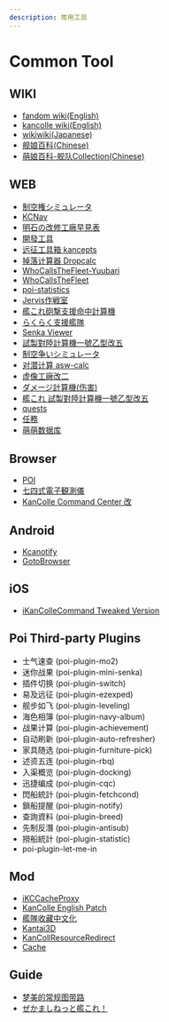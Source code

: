 ```yaml
---
description: 常用工具
---
```


# Common Tool

## WIKI

* [fandom wiki\(English\)](https://kancolle.fandom.com/wiki/KanColle_Wiki)
* [kancolle wiki\(English\)](https://en.kancollewiki.net/Kancolle_Wiki)
* [wikiwiki\(Japanese\)](https://wikiwiki.jp/kancolle/)
* [舰娘百科\(Chinese\)](https://zh.kcwiki.cn/)
* [萌娘百科-舰队Collection\(Chinese\)](https://zh.moegirl.org.cn/%E8%88%B0%E9%98%9FCollection)

## WEB

* [制空権シミュレータ](https://noro6.github.io/kcTools/)
* [KCNav](https://kc.piro.moe/nav/#/)
* [明石の改修工廠早見表](https://akashi-list.me/)
* [開發工具](https://xn--uesr8qr0rdwk.cn/kc-development-tools/)
* [远征工具箱 kancepts](https://javran.github.io/kancepts/)
* [掉落计算器 Dropcalc](https://javran.github.io/dropcalc/ggfdfdfdfd)
* [WhoCallsTheFleet-Yuubari](https://yuubari.fleet.moe/)
* [WhoCallsTheFleet](http://fleet.diablohu.com/)
* [poi-statistics](https://db.kcwiki.org/drop/)
* [Jervis作戦室](https://kcjervis.github.io/jervis/#/)
* [艦これ砲撃支援命中計算機](https://yuich1.github.io/kcHitTool/)
* [らくらく支援艦隊](https://thisleaf.github.io/kancolle_support.html)
* [Senka Viewer](https://senka.su/)
* [試製對陸計算機一號乙型改五](https://dube116.github.io/installation-calculator/)
* [制空争いシミュレータ](https://dque.github.io/seiku/)
* [对潜计算 asw-calc](https://javran.github.io/asw-calc/)
* [虚像工廠改二](https://dsco11.web.fc2.com/)
* [ダメージ計算機\(伤害\)](http://kancollecalc.jp/damage.html)
* [艦これ 試製對陸計算機一號乙型改五](https://dube116.github.io/installation-calculator/)
* [quests](https://tsunkit.net/quests/)
* [任務](https://richelieu-manager.net/)
* [萌萌数据库](https://moe-data.github.io/)

## Browser

* [POI](https://poi.moe/)
* [七四式電子観測儀](http://electronicobserver.blog.fc2.com/)
* [KanColle Command Center 改](https://chrome.google.com/webstore/detail/kancolle-command-center-%E6%94%B9/hkgmldnainaglpjngpajnnjfhpdjkohh)

## Android

* [Kcanotify](https://swaytwig.com/kcanotify/)
* [GotoBrowser](https://github.com/antest1/GotoBrowser)

## iOS

* [iKanColleCommand Tweaked Version](https://kc2tweaked.github.io/zh/)

## Poi Third-party Plugins

* 士气速查 \(poi-plugin-mo2\)
* 迷你战果 \(poi-plugin-mini-senka\)
* 插件切换 \(poi-plugin-switch\)
* 易及远征 \(poi-plugin-ezexped\)
* 舰步如飞 \(poi-plugin-leveling\)
* 海色相簿 \(poi-plugin-navy-album\)
* 战果计算 \(poi-plugin-achievement\)
* 自动刷新 \(poi-plugin-auto-refresher\)
* 家具随选 \(poi-plugin-furniture-pick\)
* 述资五连 \(poi-plugin-rbq\)
* 入渠概览 \(poi-plugin-docking\)
* 迅捷编成 \(poi-plugin-cqc\)
* 閃船統計 \(poi-plugin-fetchcond\)
* 鎖船提醒 \(poi-plugin-notify\)
* 查詢資料 \(poi-plugin-breed\)
* 先制反潛 \(poi-plugin-antisub\)
* 撈船統計 \(poi-plugin-statistic\)
* poi-plugin-let-me-in

## Mod

* [iKCCacheProxy](https://github.com/Tibowl/KCCacheProxy)
* [KanColle English Patch](https://github.com/Oradimi/KanColle-English-Patch-KCCP)
* [艦隊收藏中文化](https://github.com/ivon852/KanColle-Traditional-Chinese-Patch)
* [Kantai3D](https://github.com/laplamgor/kantai3d)
* [KanCollResourceRedirect](https://bbs.nga.cn/read.php?tid=22561981)
* [Cache](https://github.com/kcwiki/cache)

## Guide

* [梦美的常规图带路](https://bbs.nga.cn/read.php?tid=23451223)
* [ぜかましねっと艦これ！](https://zekamashi.net/)

